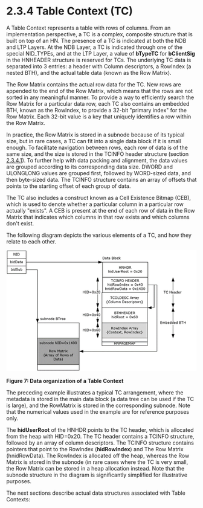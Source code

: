 <html dir="LTR" xmlns:mshelp="http://msdn.microsoft.com/mshelp" xmlns:ddue="http://ddue.schemas.microsoft.com/authoring/2003/5" xmlns:xlink="http://www.w3.org/1999/xlink" xmlns:tool="http://www.microsoft.com/tooltip">
    <head>
        <meta http-equiv="Content-Type" content="text/html; CHARSET=utf-8"></meta>
        <meta name="save" content="history"></meta>
        <title>2.3.4 Table Context (TC)</title>
        <xml>
            <mshelp:toctitle title="2.3.4 Table Context (TC)"></mshelp:toctitle>
            <mshelp:rltitle title="[MS-PST]: Table Context (TC)"></mshelp:rltitle>
            <mshelp:keyword index="A" term="5e48be0d-a75a-4918-a277-50408ff96740"></mshelp:keyword>
            <mshelp:attr name="DCSext.ContentType" value="open specification"></mshelp:attr>
            <mshelp:attr name="AssetID" value="5e48be0d-a75a-4918-a277-50408ff96740"></mshelp:attr>
            <mshelp:attr name="TopicType" value="kbRef"></mshelp:attr>
            <mshelp:attr name="DCSext.Title" value="[MS-PST]: Table Context (TC)" />
        </xml>
    </head>
    <body>
        <div id="header">
            <h1 class="heading">2.3.4 Table Context (TC)</h1>
        </div>
        <div id="mainSection">
            <div id="mainBody">
                <div id="allHistory" class="saveHistory"></div>
                <div id="sectionSection0" class="section" name="collapseableSection">
                    

<p>A Table Context represents a table with rows of columns.
From an implementation perspective, a TC is a complex, composite structure that
is built on top of an HN. The presence of a TC is indicated at both the NDB and
LTP Layers. At the NDB Layer, a TC is indicated through one of the special
NID_TYPEs, and at the LTP Layer, a value of <b>bTypeTC</b> for <b>bClientSig</b>
in the HNHEADER structure is reserved for TCs. The underlying TC data is
separated into 3 entries: a header with Column descriptors, a RowIndex (a
nested BTH), and the actual table data (known as the Row Matrix).</p>

<p>The Row Matrix contains the actual row data for the TC. New
rows are appended to the end of the Row Matrix, which means that the rows are
not sorted in any meaningful manner. To provide a way to efficiently search the
Row Matrix for a particular data row, each TC also contains an embedded BTH,
known as the RowIndex, to provide a 32-bit &quot;primary index&quot; for the
Row Matrix. Each 32-bit value is a key that uniquely identifies a row within
the Row Matrix.</p>

<p>In practice, the Row Matrix is stored in a subnode because
of its typical size, but in rare cases, a TC can fit into a single data block
if it is small enough. To facilitate navigation between rows, each row of data
is of the same size, and the size is stored in the TCINFO header structure
(section <a href="45b3a0c5-d6d6-4e02-aebf-13766ff693f0.html">2.3.4.1</a>). To
further help with data packing and alignment, the data values are grouped
according to its corresponding data size. DWORD and ULONGLONG values are
grouped first, followed by WORD-sized data, and then byte-sized data. The
TCINFO structure contains an array of offsets that points to the starting
offset of each group of data.</p>

<p>The TC also includes a construct known as a Cell Existence
Bitmap (CEB), which is used to denote whether a particular column in a particular
row actually &quot;exists&quot;. A CEB is present at the end of each row of
data in the Row Matrix that indicates which columns in that row exists and
which columns don't exist. </p>

<p>The following diagram depicts the various elements of a TC,
and how they relate to each other.</p>

<p><img id="MS-PST_pict1aa9de10-7cdb-4c9d-9c92-16f3472911f2.png" src="MS-PST_files/image007.png" alt="Data organization of a Table Context" title="Data organization of a Table Context"></p>

<p><b>Figure 7: Data organization of a Table Context</b></p>

<p>The preceding example illustrates a typical TC arrangement,
where the metadata is stored in the main data block (a data tree can be used if
the TC is large), and the RowMatrix is stored in the corresponding subnode.
Note that the numerical values used in the example are for reference purposes
only.</p>

<p>The <b>hidUserRoot</b> of the HNHDR points to the TC header,
which is allocated from the heap with HID=0x20. The TC header contains a TCINFO
structure, followed by an array of column descriptors. The TCINFO structure
contains pointers that point to the RowIndex (<b>hidRowIndex</b>) and The Row
Matrix (hnidRowData). The RowIndex is allocated off the heap, whereas the Row
Matrix is stored in the subnode (in rare cases where the TC is very small, the
Row Matrix can be stored in a heap allocation instead. Note that the subnode
structure in the diagram is significantly simplified for illustrative purposes.</p>

<p>The next sections describe actual data structures associated
with Table Contexts:</p>
                </div>
            </div>
        </div>
    </body>
</html>